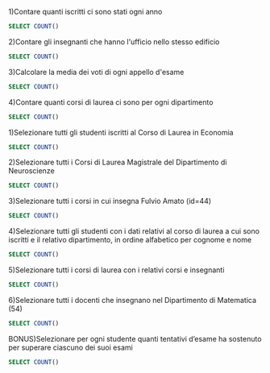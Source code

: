 <!-- GROUP BY: -->

1)Contare quanti iscritti ci sono stati ogni anno
```sql
SELECT COUNT()
```

2)Contare gli insegnanti che hanno l'ufficio nello stesso edificio
```sql
SELECT COUNT()
```

3)Calcolare la media dei voti di ogni appello d'esame
```sql
SELECT COUNT()
```

4)Contare quanti corsi di laurea ci sono per ogni dipartimento
```sql
SELECT COUNT()
```


<!-- JOIN: -->

1)Selezionare tutti gli studenti iscritti al Corso di Laurea in Economia
```sql
SELECT COUNT()
```

2)Selezionare tutti i Corsi di Laurea Magistrale del Dipartimento di Neuroscienze
```sql
SELECT COUNT()
```

3)Selezionare tutti i corsi in cui insegna Fulvio Amato (id=44)
```sql
SELECT COUNT()
```

4)Selezionare tutti gli studenti con i dati relativi al corso di laurea a cui sono
    iscritti e il relativo dipartimento, in ordine alfabetico per cognome e nome
```sql
SELECT COUNT()
```

5)Selezionare tutti i corsi di laurea con i relativi corsi e insegnanti
```sql
SELECT COUNT()
```

6)Selezionare tutti i docenti che insegnano nel Dipartimento di Matematica (54)
```sql
SELECT COUNT()
```

BONUS)Selezionare per ogni studente quanti tentativi d’esame ha sostenuto per superare ciascuno dei suoi esami
```sql
SELECT COUNT()
```
